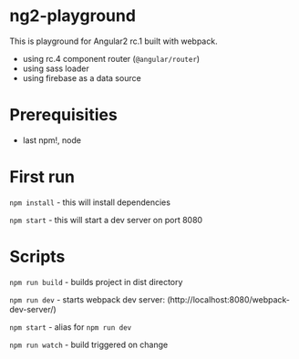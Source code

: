 # ng2-playground

This is playground for Angular2 rc.1 built with webpack.

- using rc.4 component router (`@angular/router`)
- using sass loader
- using firebase as a data source

# Prerequisities

- last npm!, node

# First run

`npm install` - this will install dependencies

`npm start` - this will start a dev server on port 8080

# Scripts

`npm run build` - builds project in dist directory

`npm run dev` - starts webpack dev server: (http://localhost:8080/webpack-dev-server/)

`npm start` - alias for `npm run dev`

`npm run watch` - build triggered on change
